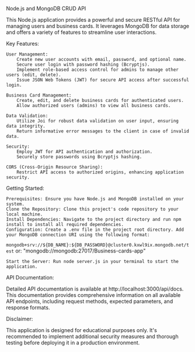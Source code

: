 Node.js and MongoDB CRUD API

This Node.js application provides a powerful and secure RESTful API for managing users and business cards. It leverages MongoDB for data storage and offers a variety of features to streamline user interactions.

Key Features:

    User Management:
        Create new user accounts with email, password, and optional name.
        Secure user login with password hashing (Bcryptjs).
        Implement role-based access control for admins to manage other users (edit, delete).
        Issue JSON Web Tokens (JWT) for secure API access after successful login.

    Business Card Management:
        Create, edit, and delete business cards for authenticated users.
        Allow authorized users (admins) to view all business cards.

    Data Validation:
        Utilize Joi for robust data validation on user input, ensuring data integrity.
        Return informative error messages to the client in case of invalid data.

    Security:
        Employ JWT for API authentication and authorization.
        Securely store passwords using Bcryptjs hashing.

    CORS (Cross-Origin Resource Sharing):
        Restrict API access to authorized origins, enhancing application security.

Getting Started:

    Prerequisites: Ensure you have Node.js and MongoDB installed on your system.
    Clone the Repository: Clone this project's code repository to your local machine.
    Install Dependencies: Navigate to the project directory and run npm install to install all required dependencies.
    Configuration: Create a .env file in the project root directory. Add your MongoDB connection URI using the following format:

`mongodb+srv://${DB_NAME}:${DB_PASSWORD}@cluster0.kxwl9ix.mongodb.net/test`
or:
"mongodb://mongodb:27017/Business-cards-app"


    Start the Server: Run node server.js in your terminal to start the application.

API Documentation:

Detailed API documentation is available at http://localhost:3000/api/docs. This documentation provides comprehensive information on all available API endpoints, including request methods, expected parameters, and response formats.

Disclaimer:

This application is designed for educational purposes only. It's recommended to implement additional security measures and thorough testing before deploying it in a production environment.
